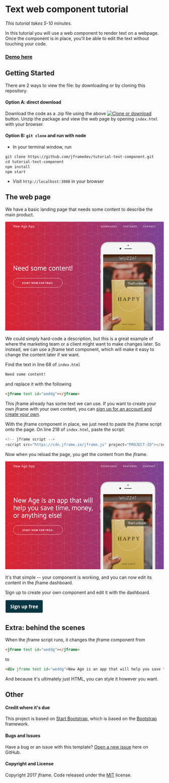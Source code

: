 # Text web component tutorial

*This tutorial takes 5-10 minutes.*

In this tutorial you will use a web component to render text on a webpage. Once the component is in place, you'll be able to edit the text without touching your code.

### [Demo here](http://tutorial-text-component-env.9j2xuwmtj3.us-east-1.elasticbeanstalk.com)

## Getting Started

There are 2 ways to view the file: by downloading or by cloning this repository.

#### Option A: direct download

Download the code as a .zip file using the above [![Clone or download](https://res.cloudinary.com/jframe/image/upload/v1484267460/clone_or_download.png)](https://github.com/jframedev/tutorial-text-component#) button. Unzip the package and view the web page by opening `index.html` with your browser.

#### Option B: `git clone` and run with node

* In your terminal window, run
```
git clone https://github.com/jframedev/tutorial-text-component.git
cd tutorial-text-component
npm install
npm start
```
* Visit `http://localhost:3000` in your browser

## The web page

We have a basic landing page that needs some content to describe the main product.

[![The web page](img/tutorial-1.png)](http://tutorial-text-component-env.9j2xuwmtj3.us-east-1.elasticbeanstalk.com)

We could simply hard-code a description, but this is a great example of where the marketing team or a client might want to make changes later. So instead, we can use a jframe text component, which will make it easy to change the content later if we want.

Find the text in line 68 of `index.html`

```html
Need some content!
```
and replace it with the following
```html
<jframe text id="weddg"></jframe>
```

This jframe already has some text we can use. If you want to create your own jframe with your own content, you can [sign up for an account and create your own](https://jframe.io/auth/signup).

With the jframe component in place, we just need to paste the jframe script onto the page. On line 218 of `index.html`, paste the script:

```js
<!-- jframe script -->
<script src="https://cdn.jframe.io/jframe.js" project="PROJECT-ID"></script>
```

Now when you reload the page, you get the content from the jframe.

[![The improved web page](img/tutorial-2.png)](http://tutorial-text-component-env.9j2xuwmtj3.us-east-1.elasticbeanstalk.com)

It's that simple -- your component is working, and you can now edit its content in the jframe dashboard.

Sign up to create your own component and edit it with the dashboard.

[![Sign up](img/sign-up.png)](https://jframe.io/auth/signup)

## Extra: behind the scenes

When the jframe script runs, it changes the jframe component from

```html
<jframe text id="weddg"></jframe>
```
to
```html
<div jframe text id="weddg">New Age is an app that will help you save time, money, or anything else!</div>
```
And because it's ultimately just HTML, you can style it however you want.

## Other

#### Credit where it's due

This project is based on [Start Bootstrap](http://startbootstrap.com/template-overviews/new-age/), which is based on the [Bootstrap](http://getbootstrap.com/) framework.

#### Bugs and Issues

Have a bug or an issue with this template? [Open a new issue](https://github.com/jframedev/tutorial-text-component/issues) here on GitHub.

#### Copyright and License

Copyright 2017 jframe. Code released under the [MIT](https://github.com/jframedev/tutorial-text-component/blob/master/LICENSE) license.
